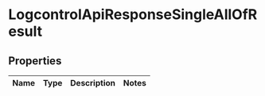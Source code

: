 

# LogcontrolApiResponseSingleAllOfResult


## Properties

| Name | Type | Description | Notes |
|------------ | ------------- | ------------- | -------------|



